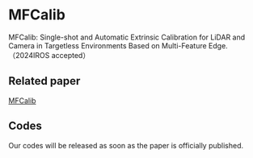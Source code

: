 # MFCalib
MFCalib: Single-shot and Automatic Extrinsic Calibration for LiDAR and Camera in Targetless Environments Based on Multi-Feature Edge. （2024IROS accepted）

## Related paper
[MFCalib](https://arxiv.org/abs/2409.00992)
## Codes 
Our codes will be released as soon as the paper is officially published.
